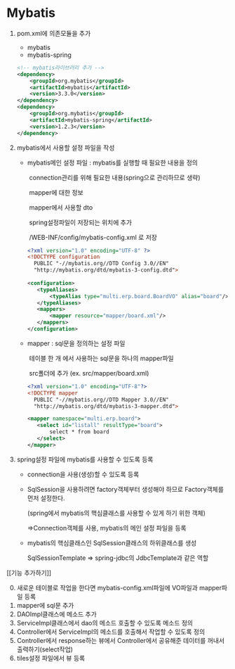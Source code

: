# Mybatis

1. pom.xml에 의존모듈을 추가

   - mybatis
   - mybatis-spring

   ```xml
   <!-- mybatis라이브러리 추가 -->
   <dependency>
       <groupId>org.mybatis</groupId>
       <artifactId>mybatis</artifactId>
       <version>3.3.0</version>
   </dependency>
   <dependency>
       <groupId>org.mybatis</groupId>
       <artifactId>mybatis-spring</artifactId>
       <version>1.2.3</version>
   </dependency>
   ```

   

2. mybatis에서 사용할 설정 파일을 작성

   - mybatis메인 설정 파일 : mybatis를 실행할 때 필요한 내용을 정의

     ​											connection관리를 위해 필요한 내용(spring으로 관리하므로 생략)

     ​											mapper에 대한 정보

     ​											mapper에서 사용할 dto

     ​											spring설정파일이 저장되는 위치에 추가

     ​											/WEB-INF/config/mybatis-config.xml 로 저장

     ```xml
     <?xml version="1.0" encoding="UTF-8" ?>
     <!DOCTYPE configuration
       PUBLIC "-//mybatis.org//DTD Config 3.0//EN"
       "http://mybatis.org/dtd/mybatis-3-config.dtd">
       
     <configuration>
     	<typeAliases>
     		<typeAlias type="multi.erp.board.BoardVO" alias="board"/>
     	</typeAliases>
     	<mappers>
     		<mapper resource="mapper/board.xml"/>
     	</mappers>
     </configuration>
     ```

     

   - mapper : sql문을 정의하는 설정 파일

     ​					테이블 한 개 에서 사용하는 sql문을 하나의 mapper파일

     ​					src폴더에 추가 (ex. src/mapper/board.xml)

     ```xml
     <?xml version="1.0" encoding="UTF-8"?>
     <!DOCTYPE mapper
       PUBLIC "-//mybatis.org//DTD Mapper 3.0//EN"
       "http://mybatis.org/dtd/mybatis-3-mapper.dtd">
     
     <mapper namespace="multi.erp.board">
     	<select id="listall" resultType="board">
     		select * from board
     	</select>
     </mapper>
     ```

3. spring설정 파일에 mybatis를 사용할 수 있도록 등록

   - connection을 사용(생성)할 수 있도록 등록

   - SqlSession을 사용하려면 factory객체부터 생성해야 하므로 Factory객체를 먼저 설정한다.

     (spring에서 mybatis의 핵심클래스를 사용할 수 있게 하기 위한 객체)

     =>Connection객체를 사용, mybatis의 메인 설정 파일을 등록

   - mybatis의 핵심클래스인 SqlSession클래스의 하위클래스를 생성

     SqlSessionTemplate => spring-jdbc의 JdbcTemplate과 같은 역할



[[기능 추가하기]]

0. 새로운 테이블로 작업을 한다면 mybatis-config.xml파일에 VO파일과 mapper파일 등록
1. mapper에 sql문 추가
2. DAOImpl클래스에 메소드 추가
3. ServiceImpl클래스에서 dao의 메소드 호출할 수 있도록 메소드 정의
4. Controller에서 ServiceImpl의 메소드를 호출해서 작업할 수 있도록 정의
5. Controller에서 response하는 뷰에서 Controller에서 공유해준 데이터를 꺼내서 출력하기(select작업)
6. tiles설정 파일에서 뷰 등록